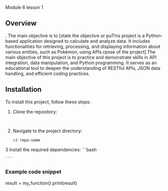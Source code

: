 Module 6 lesson 1

## Overview
. The main objective is to [state the objective or puThis project is a Python-based application designed to calculate
and analyze data. It includes functionalities for retrieving, processing, and displaying information about various entities, 
such as Pokémon, using APIs.rpose of the project].The main objective of this project is to practice and demonstrate skills in
API integration, data manipulation, and Python programming. It serves as an educational tool to deepen the understanding of
RESTful APIs, JSON data handling, and efficient coding practices.

## Installation
To install this project, follow these steps:

1. Clone the repository:
    ```bash
  
    ```
2. Navigate to the project directory:
    ```bash
   cd repo-name
    ```
3   Install the required dependencies:
    ```bash
  
    ```

### Example code snippet
result = my_function()
print(result)
